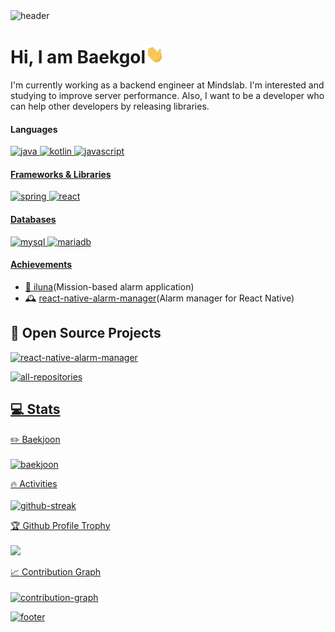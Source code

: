 <img src="https://capsule-render.vercel.app/api?type=shark&color=B4B4FF&height=200&section=header&text=Baekgol&fontSize=70&fontColor=323232&fontAlign=20&fontAlignY=45&rotate=-10" alt="header" />

<h1>Hi, I am Baekgol<img src="wave.gif" width="30px"></h1>

I'm currently working as a backend engineer at Mindslab. I'm interested and studying to improve server performance. Also, I want to be a developer who can help other developers by releasing libraries.

#### Languages
<p>
  <a href="https://github.com/search?q=user%3Abaekgol+language%3Ajava"><img alt="java" src="https://img.shields.io/badge/Java-007396.svg?logo=java&logoColor=white" />
  <a href="https://github.com/search?q=user%3Abaekgol+language%3Akotlin"><img alt="kotlin" src="https://img.shields.io/badge/Kotlin-0095D5.svg?logo=Kotlin&logoColor=white" />
  <a href="https://github.com/search?q=user%3Abaekgol+language%3Ajavascript"><img alt="javascript" src="https://img.shields.io/badge/JavaScript-F7DF1E.svg?logo=javascript&logoColor=black" />
</p>

#### Frameworks & Libraries
<p>
  <img src="https://img.shields.io/badge/Spring-6DB33F?logo=Spring&logoColor=white" alt="spring" />
  <img src="https://img.shields.io/badge/React-20232a.svg?logo=react&logoColor=%2361DAFB" alt="react" />
</p>
    
#### Databases
<p>
  <img src="https://img.shields.io/badge/MySQL-4479A1?logo=MySQL&logoColor=white" alt="mysql" />
  <img src="https://img.shields.io/badge/MariaDB-003545?logo=MariaDB&logoColor=white" alt="mariadb" />
</p>

#### Achievements

- 📱 [iluna](https://play.google.com/store/apps/details?id=com.iluna)(Mission-based alarm application)
- 🕰 [react-native-alarm-manager](https://github.com/baekgol/react-native-alarm-manager)(Alarm manager for React Native)
    
## 📘 Open Source Projects

<p>
  <a href="https://github.com/baekgol/react-native-alarm-manager"><img width="282" src="https://denvercoder1-github-readme-stats.vercel.app/api/pin/?username=baekgol&repo=react-native-alarm-manager&theme=react&bg_color=1F222E&title_color=F85D7F&icon_color=F8D866&hide_border=true&show_icons=true" alt="react-native-alarm-manager" />
</p>

<p>
  <a href="https://github.com/baekgol?tab=repositories&sort=stargazers"><img src="https://custom-icon-badges.herokuapp.com/badge/-All%20Repositories-2962FF?style=for-the-badge&logoColor=white&logo=repo" alt="all-repositories" />
</p>

## 💻 Stats

<p>
  <summary>✏️ Baekjoon</summary>
  <br/>
  <img src="http://mazassumnida.wtf/api/v2/generate_badge?boj=changu18" alt="baekjoon" />
</p>
    
<p>
  <summary>🔥 Activities</summary>
  <br/>
  <img src="https://github-readme-streak-stats.herokuapp.com/?user=baekgol&theme=dark&show-icons=true" alt="github-streak" />
</p>
    
<p>
  <summary>🏆 Github Profile Trophy</summary>
  <br/>
  <img src="https://github-profile-trophy.vercel.app/?username=baekgol&theme=monokai&row=1&no-frame=true&no-bg=true alt="github-profile-trophy" /">
</p>
    
<p>
  <summary>📈 Contribution Graph </summary>
  <br/>
  <img src="https://activity-graph.herokuapp.com/graph?username=baekgol&theme=xcode" align="center" alt="contribution-graph" />
</p>

<img src="https://capsule-render.vercel.app/api?type=shark&color=B4B4FF&section=footer" alt="footer" />
